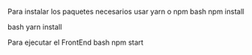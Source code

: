 Para instalar los paquetes necesarios usar yarn o npm
bash
npm install


bash
yarn install


Para ejecutar el FrontEnd 
bash
npm start